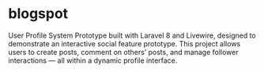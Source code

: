 # blogspot
User Profile System Prototype built with Laravel 8 and Livewire, designed to demonstrate an interactive social feature prototype. This project allows users to create posts, comment on others’ posts, and manage follower interactions — all within a dynamic profile interface.
